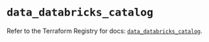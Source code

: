 # `data_databricks_catalog`

Refer to the Terraform Registry for docs: [`data_databricks_catalog`](https://registry.terraform.io/providers/databricks/databricks/1.45.0/docs/data-sources/catalog).

